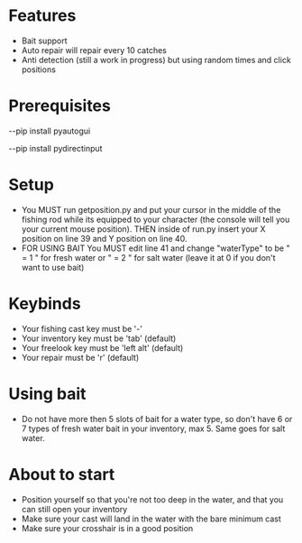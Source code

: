 # Features

- Bait support 
- Auto repair will repair every 10 catches
- Anti detection (still a work in progress) but using random times and click positions

# Prerequisites

--pip install pyautogui

--pip install pydirectinput

# Setup

- You MUST run getposition.py and put your cursor in the middle of the fishing rod while its equipped to your character (the console will tell you your current mouse position). THEN inside of run.py insert your X position on line 39 and Y position on line 40.
- FOR USING BAIT You MUST edit line 41 and change "waterType" to be " = 1 " for fresh water or " = 2 " for salt water (leave it at 0 if you don't want to use bait)

# Keybinds

- Your fishing cast key must be '-'
- Your inventory key must be 'tab' (default)
- Your freelook key must be 'left alt' (default)
- Your repair must be 'r' (default)

# Using bait

- Do not have more then 5 slots of bait for a water type, so don't have 6 or 7 types of fresh water bait in your inventory, max 5. Same goes for salt water.

# About to start

- Position yourself so that you're not too deep in the water, and that you can still open your inventory
- Make sure your cast will land in the water with the bare minimum cast
- Make sure your crosshair is in a good position

